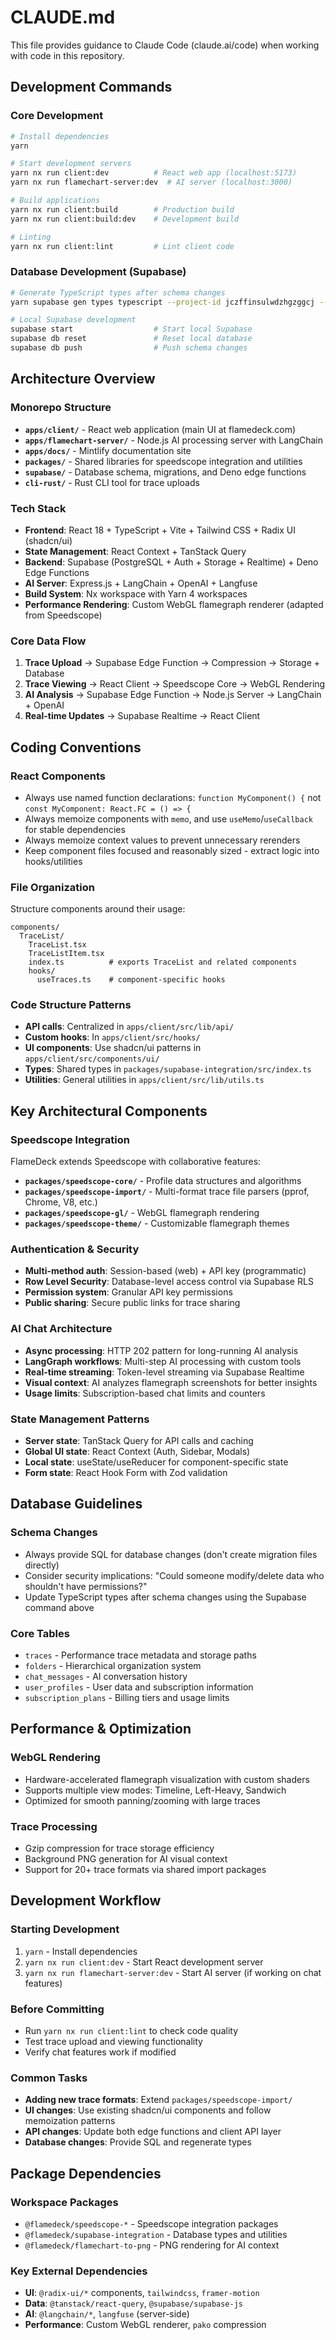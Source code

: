 # CLAUDE.md

This file provides guidance to Claude Code (claude.ai/code) when working with code in this repository.

## Development Commands

### Core Development
```bash
# Install dependencies
yarn

# Start development servers
yarn nx run client:dev          # React web app (localhost:5173)
yarn nx run flamechart-server:dev  # AI server (localhost:3000)

# Build applications
yarn nx run client:build        # Production build
yarn nx run client:build:dev    # Development build

# Linting
yarn nx run client:lint         # Lint client code
```

### Database Development (Supabase)
```bash
# Generate TypeScript types after schema changes
yarn supabase gen types typescript --project-id jczffinsulwdzhgzggcj --schema public > packages/supabase-integration/src/index.ts

# Local Supabase development
supabase start                  # Start local Supabase
supabase db reset               # Reset local database
supabase db push                # Push schema changes
```

## Architecture Overview

### Monorepo Structure
- **`apps/client/`** - React web application (main UI at flamedeck.com)
- **`apps/flamechart-server/`** - Node.js AI processing server with LangChain
- **`apps/docs/`** - Mintlify documentation site
- **`packages/`** - Shared libraries for speedscope integration and utilities
- **`supabase/`** - Database schema, migrations, and Deno edge functions
- **`cli-rust/`** - Rust CLI tool for trace uploads

### Tech Stack
- **Frontend**: React 18 + TypeScript + Vite + Tailwind CSS + Radix UI (shadcn/ui)
- **State Management**: React Context + TanStack Query
- **Backend**: Supabase (PostgreSQL + Auth + Storage + Realtime) + Deno Edge Functions
- **AI Server**: Express.js + LangChain + OpenAI + Langfuse
- **Build System**: Nx workspace with Yarn 4 workspaces
- **Performance Rendering**: Custom WebGL flamegraph renderer (adapted from Speedscope)

### Core Data Flow
1. **Trace Upload** → Supabase Edge Function → Compression → Storage + Database
2. **Trace Viewing** → React Client → Speedscope Core → WebGL Rendering
3. **AI Analysis** → Supabase Edge Function → Node.js Server → LangChain + OpenAI
4. **Real-time Updates** → Supabase Realtime → React Client

## Coding Conventions

### React Components
- Always use named function declarations: `function MyComponent() {` not `const MyComponent: React.FC = () => {`
- Always memoize components with `memo`, and use `useMemo`/`useCallback` for stable dependencies
- Always memoize context values to prevent unnecessary rerenders
- Keep component files focused and reasonably sized - extract logic into hooks/utilities

### File Organization
Structure components around their usage:
```
components/
  TraceList/
    TraceList.tsx
    TraceListItem.tsx
    index.ts          # exports TraceList and related components
    hooks/
      useTraces.ts    # component-specific hooks
```

### Code Structure Patterns
- **API calls**: Centralized in `apps/client/src/lib/api/`
- **Custom hooks**: In `apps/client/src/hooks/`
- **UI components**: Use shadcn/ui patterns in `apps/client/src/components/ui/`
- **Types**: Shared types in `packages/supabase-integration/src/index.ts`
- **Utilities**: General utilities in `apps/client/src/lib/utils.ts`

## Key Architectural Components

### Speedscope Integration
FlameDeck extends Speedscope with collaborative features:
- **`packages/speedscope-core/`** - Profile data structures and algorithms
- **`packages/speedscope-import/`** - Multi-format trace file parsers (pprof, Chrome, V8, etc.)
- **`packages/speedscope-gl/`** - WebGL flamegraph rendering
- **`packages/speedscope-theme/`** - Customizable flamegraph themes

### Authentication & Security
- **Multi-method auth**: Session-based (web) + API key (programmatic)
- **Row Level Security**: Database-level access control via Supabase RLS
- **Permission system**: Granular API key permissions
- **Public sharing**: Secure public links for trace sharing

### AI Chat Architecture  
- **Async processing**: HTTP 202 pattern for long-running AI analysis
- **LangGraph workflows**: Multi-step AI processing with custom tools
- **Real-time streaming**: Token-level streaming via Supabase Realtime
- **Visual context**: AI analyzes flamegraph screenshots for better insights
- **Usage limits**: Subscription-based chat limits and counters

### State Management Patterns
- **Server state**: TanStack Query for API calls and caching
- **Global UI state**: React Context (Auth, Sidebar, Modals)
- **Local state**: useState/useReducer for component-specific state
- **Form state**: React Hook Form with Zod validation

## Database Guidelines

### Schema Changes
- Always provide SQL for database changes (don't create migration files directly)
- Consider security implications: "Could someone modify/delete data who shouldn't have permissions?"
- Update TypeScript types after schema changes using the Supabase command above

### Core Tables
- `traces` - Performance trace metadata and storage paths
- `folders` - Hierarchical organization system
- `chat_messages` - AI conversation history
- `user_profiles` - User data and subscription information
- `subscription_plans` - Billing tiers and usage limits

## Performance & Optimization

### WebGL Rendering
- Hardware-accelerated flamegraph visualization with custom shaders
- Supports multiple view modes: Timeline, Left-Heavy, Sandwich
- Optimized for smooth panning/zooming with large traces

### Trace Processing
- Gzip compression for trace storage efficiency
- Background PNG generation for AI visual context
- Support for 20+ trace formats via shared import packages

## Development Workflow

### Starting Development
1. `yarn` - Install dependencies
2. `yarn nx run client:dev` - Start React development server
3. `yarn nx run flamechart-server:dev` - Start AI server (if working on chat features)

### Before Committing
- Run `yarn nx run client:lint` to check code quality
- Test trace upload and viewing functionality
- Verify chat features work if modified

### Common Tasks
- **Adding new trace formats**: Extend `packages/speedscope-import/`
- **UI changes**: Use existing shadcn/ui components and follow memoization patterns
- **API changes**: Update both edge functions and client API layer
- **Database changes**: Provide SQL and regenerate types

## Package Dependencies

### Workspace Packages
- `@flamedeck/speedscope-*` - Speedscope integration packages
- `@flamedeck/supabase-integration` - Database types and utilities
- `@flamedeck/flamechart-to-png` - PNG rendering for AI context

### Key External Dependencies
- **UI**: `@radix-ui/*` components, `tailwindcss`, `framer-motion`
- **Data**: `@tanstack/react-query`, `@supabase/supabase-js`
- **AI**: `@langchain/*`, `langfuse` (server-side)
- **Performance**: Custom WebGL renderer, `pako` compression